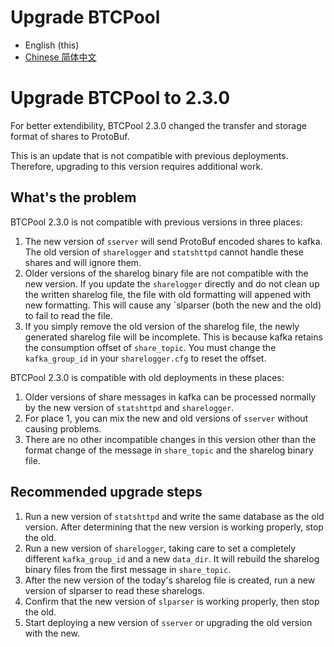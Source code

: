 Upgrade BTCPool
=====================

* English (this)
* [Chinese 简体中文](./UPGRADE-BTCPool-zhCN.md)

# Upgrade BTCPool to 2.3.0

For better extendibility, BTCPool 2.3.0 changed the transfer and storage format of shares to ProtoBuf.

This is an update that is not compatible with previous deployments. Therefore, upgrading to this version requires additional work.

## What's the problem

BTCPool 2.3.0 is not compatible with previous versions in three places:

1. The new version of `sserver` will send ProtoBuf encoded shares to kafka. The old version of `sharelogger` and `statshttpd` cannot handle these shares and will ignore them.
2. Older versions of the sharelog binary file are not compatible with the new version. If you update the `sharelogger` directly and do not clean up the written sharelog file, the file with old formatting will appened with new formatting. This will cause any `slparser (both the new and the old) to fail to read the file.
3. If you simply remove the old version of the sharelog file, the newly generated sharelog file will be incomplete. This is because kafka retains the consumption offset of `share_topic`. You must change the `kafka_group_id` in your `sharelogger.cfg` to reset the offset.

BTCPool 2.3.0 is compatible with old deployments in these places:
1. Older versions of share messages in kafka can be processed normally by the new version of `statshttpd` and `sharelogger`.
2. For place 1, you can mix the new and old versions of `sserver` without causing problems.
3. There are no other incompatible changes in this version other than the format change of the message in `share_topic` and the sharelog binary file.

## Recommended upgrade steps

1. Run a new version of `statshttpd` and write the same database as the old version. After determining that the new version is working properly, stop the old.
2. Run a new version of `sharelogger`, taking care to set a completely different `kafka_group_id` and a new `data_dir`. It will rebuild the sharelog binary files from the first message in `share_topic`. 
3. After the new version of the today's sharelog file is created, run a new version of slparser to read these sharelogs.
4. Confirm that the new version of `slparser` is working properly, then stop the old.
5. Start deploying a new version of `sserver` or upgrading the old version with the new.
